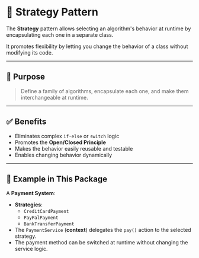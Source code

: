 # 🧠 Strategy Pattern

The **Strategy** pattern allows selecting an algorithm's behavior at runtime by encapsulating each one in a separate class.

It promotes flexibility by letting you change the behavior of a class without modifying its code.

---

## 🎯 Purpose

> Define a family of algorithms, encapsulate each one, and make them interchangeable at runtime.

---

## ✅ Benefits

- Eliminates complex `if-else` or `switch` logic  
- Promotes the **Open/Closed Principle**  
- Makes the behavior easily reusable and testable  
- Enables changing behavior dynamically  

---

## 📌 Example in This Package

A **Payment System**:

- **Strategies**:
  - `CreditCardPayment`
  - `PayPalPayment`
  - `BankTransferPayment`
- The `PaymentService` (**context**) delegates the `pay()` action to the selected strategy.
- The payment method can be switched at runtime without changing the service logic.

